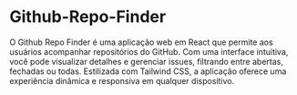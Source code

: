 # Github-Repo-Finder
O Github Repo Finder é uma aplicação web em React que permite aos usuários acompanhar repositórios do GitHub. Com uma interface intuitiva, você pode visualizar detalhes e gerenciar issues, filtrando entre abertas, fechadas ou todas. Estilizada com Tailwind CSS, a aplicação oferece uma experiência dinâmica e responsiva em qualquer dispositivo.

